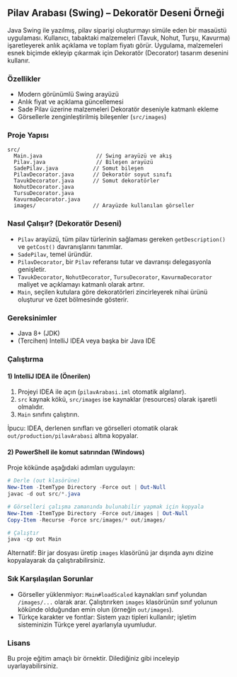 ## Pilav Arabası (Swing) – Dekoratör Deseni Örneği

Java Swing ile yazılmış, pilav siparişi oluşturmayı simüle eden bir masaüstü uygulaması. Kullanıcı, tabaktaki malzemeleri (Tavuk, Nohut, Turşu, Kavurma) işaretleyerek anlık açıklama ve toplam fiyatı görür. Uygulama, malzemeleri esnek biçimde ekleyip çıkarmak için Dekoratör (Decorator) tasarım desenini kullanır.

### Özellikler
- Modern görünümlü Swing arayüzü
- Anlık fiyat ve açıklama güncellemesi
- Sade Pilav üzerine malzemeleri Dekoratör deseniyle katmanlı ekleme
- Görsellerle zenginleştirilmiş bileşenler (`src/images`)

### Proje Yapısı
```
src/
  Main.java                 // Swing arayüzü ve akış
  Pilav.java                // Bileşen arayüzü
  SadePilav.java           // Somut bileşen
  PilavDecorator.java      // Dekoratör soyut sınıfı
  TavukDecorator.java      // Somut dekoratörler
  NohutDecorator.java
  TursuDecorator.java
  KavurmaDecorator.java
  images/                  // Arayüzde kullanılan görseller
```

### Nasıl Çalışır? (Dekoratör Deseni)
- `Pilav` arayüzü, tüm pilav türlerinin sağlaması gereken `getDescription()` ve `getCost()` davranışlarını tanımlar.
- `SadePilav`, temel üründür.
- `PilavDecorator`, bir `Pilav` referansı tutar ve davranışı delegasyonla genişletir.
- `TavukDecorator`, `NohutDecorator`, `TursuDecorator`, `KavurmaDecorator` maliyet ve açıklamayı katmanlı olarak artırır.
- `Main`, seçilen kutulara göre dekoratörleri zincirleyerek nihai ürünü oluşturur ve özet bölmesinde gösterir.

### Gereksinimler
- Java 8+ (JDK)
- (Tercihen) IntelliJ IDEA veya başka bir Java IDE

### Çalıştırma

#### 1) IntelliJ IDEA ile (Önerilen)
1. Projeyi IDEA ile açın (`pilavArabasi.iml` otomatik algılanır).
2. `src` kaynak kökü, `src/images` ise kaynaklar (resources) olarak işaretli olmalıdır.
3. `Main` sınıfını çalıştırın.

İpucu: IDEA, derlenen sınıfları ve görselleri otomatik olarak `out/production/pilavArabasi` altına kopyalar.

#### 2) PowerShell ile komut satırından (Windows)
Proje kökünde aşağıdaki adımları uygulayın:

```powershell
# Derle (out klasörüne)
New-Item -ItemType Directory -Force out | Out-Null
javac -d out src/*.java

# Görselleri çalışma zamanında bulunabilir yapmak için kopyala
New-Item -ItemType Directory -Force out/images | Out-Null
Copy-Item -Recurse -Force src/images/* out/images/

# Çalıştır
java -cp out Main
```

Alternatif: Bir jar dosyası üretip `images` klasörünü jar dışında aynı dizine kopyalayarak da çalıştırabilirsiniz.

### Sık Karşılaşılan Sorunlar
- Görseller yüklenmiyor: `Main#loadScaled` kaynakları sınıf yolundan `/images/...` olarak arar. Çalıştırırken `images` klasörünün sınıf yolunun kökünde olduğundan emin olun (örneğin `out/images`).
- Türkçe karakter ve fontlar: Sistem yazı tipleri kullanılır; işletim sisteminizin Türkçe yerel ayarlarıyla uyumludur.

### Lisans
Bu proje eğitim amaçlı bir örnektir. Dilediğiniz gibi inceleyip uyarlayabilirsiniz.


